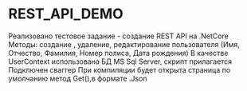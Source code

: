 # REST_API_DEMO
Реализовано тестовое задание - создание REST API на .NetCore 
Методы: создание , удаление, редактирование пользователя (Имя, Отчество, Фамилия, Номер полиса, Дата рождения)
В качестве UserContext использована БД MS Sql Server, скрипт прилагается 
Подключен сваггер При компиляции будет открыта страница по умолчанию метод Get(),в формате .Json